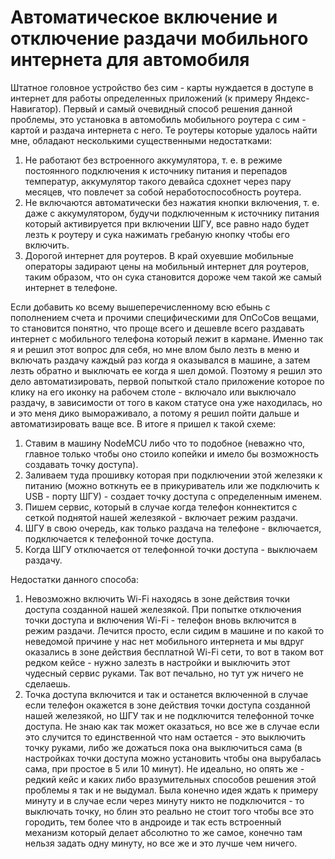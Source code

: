 # Автоматическое включение и отключение раздачи мобильного интернета для автомобиля

Штатное головное устройство без сим - карты нуждается в доступе в интернет для работы определенных приложений (к примеру Яндекс-Навигатор). Первый и самый очевидный способ решения данной проблемы, это установка в автомобиль мобильного роутера с сим - картой и раздача интернета с него. Те роутеры которые удалось найти мне, обладают несколькими существенными недостатками:
1. Не работают без встроенного аккумулятора, т. е. в режиме постоянного подключения к источнику питания и перепадов температур, аккумулятор такого девайса сдохнет через пару месяцев, что повлечет за собой неработоспособность роутера.
2. Не включаются автоматически без нажатия кнопки включения, т. е. даже с аккумулятором, будучи подключенным к источнику питания который активируется при включении ШГУ, все равно надо будет лезть к роутеру и сука нажимать гребаную кнопку чтобы его включить.
3. Дорогой интернет для роутеров. В край охуевшие мобильные операторы задирают цены на мобильный интернет для роутеров, таким образом, что он сука становится дороже чем такой же самый интернет в телефоне.

Если добавить ко всему вышеперечисленному всю ебынь с пополнением счета и прочими специфическими для ОпСоСов вещами, то становится понятно, что проще всего и дешевле всего раздавать интернет с мобильного телефона который лежит в кармане. Именно так я и решил этот вопрос для себя, но мне влом было лезть в меню и включать раздачу каждый раз когда я оказывался в машине, а затем лезть обратно и выключать ее когда я шел домой. Поэтому я решил это дело автоматизировать, первой попыткой стало приложение которое по клику на его иконку на рабочем столе - включало или выключало раздачу, в зависимости от того в каком статусе она уже находилась, но и это меня дико вымораживало, а потому я решил пойти дальше и автоматизировать ваще все. В итоге я пришел к такой схеме:

1. Ставим в машину NodeMCU либо что то подобное (неважно что, главное только чтобы оно стоило копейки и имело бы возможность создавать точку доступа).
2. Заливаем туда прошивку которая при подключении этой железяки к питанию (можно воткнуть ее в прикуриватель или же подключить к USB - порту ШГУ) - создает точку доступа с определенным именем.
3. Пишем сервис, который в случае когда телефон коннектится с сеткой поднятой нашей железякой - включает режим раздачи.
4. ШГУ в свою очередь, как только раздача на телефоне - включается, подключается к телефонной точке доступа.
5. Когда ШГУ отключается от телефонной точки доступа - выключаем раздачу.

Недостатки данного способа:
1. Невозможно включить Wi-Fi находясь в зоне действия точки доступа созданной нашей железякой. При попытке отключения точки доступа и включения Wi-Fi - телефон вновь включится в режим раздачи. Лечится просто, если сидим в машине и по какой то неведомой причине у нас нет мобильного интернета и мы вдруг оказались в зоне действия бесплатной Wi-Fi сети, то вот в таком вот редком кейсе - нужно залезть в настройки и выключить этот чудесный сервис руками. Так вот печально, но тут уж ничего не сделаешь.
2. Точка доступа включится и так и останется включенной в случае если телефон окажется в зоне действия точки доступа созданной нашей железякой, но ШГУ так и не подключится телефонной точке доступа. Не знаю как так может оказаться, но все же в случае если это случится то единственной что нам остается - это выключить точку руками, либо же дожаться пока она выключиться сама (в настройках точки доступа можно установить чтобы она вырубалась сама, при простое в 5 или 10 минут). Не идеально, но опять же - редкий кейс и каких либо вразумительных способов решения этой проблемы я так и не выдумал. Была конечно идея ждать к примеру минуту и в случае если через минуту никто не подключится - то выключать точку, но блин это реально не стоит того чтобы все это городить, тем более что в андроиде и так есть встроенный механизм который делает абсолютно то же самое, конечно там нельзя задать одну минуту, но все же и это лучше чем ничего.
